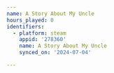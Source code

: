 ```yaml
---
name: A Story About My Uncle
hours_played: 0
identifiers:
  - platform: steam
    appid: '278360'
    name: A Story About My Uncle
    synced_on: '2024-07-04'

---
```

